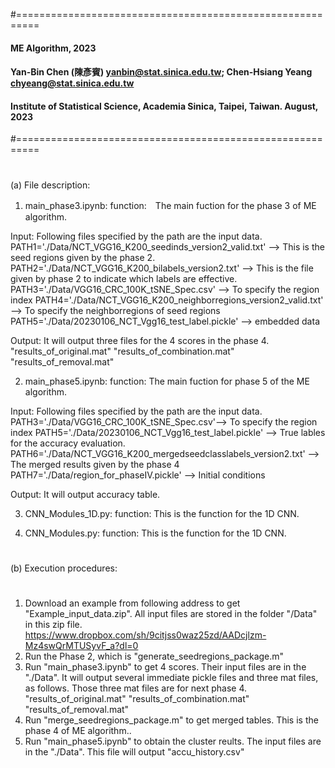 #==========================================================
#### ME Algorithm, 2023
#### Yan-Bin Chen (陳彥賓)  yanbin@stat.sinica.edu.tw; Chen-Hsiang Yeang   chyeang@stat.sinica.edu.tw
#### Institute of Statistical Science, Academia Sinica, Taipei, Taiwan. August, 2023 
#==========================================================
#
(a) File description:
1. main_phase3.ipynb: 
  function:　The main fuction for the phase 3 of ME algorithm.
  
  Input: Following files specified by the path are the input data.
  PATH1='./Data/NCT_VGG16_K200_seedinds_version2_valid.txt'  -->  This is the seed regions given by the phase 2.
  PATH2='./Data/NCT_VGG16_K200_bilabels_version2.txt'  --> This is the file given by phase 2 to indicate which labels are effective.
  PATH3='./Data/VGG16_CRC_100K_tSNE_Spec.csv'  --> To specify the region index
  PATH4='./Data/NCT_VGG16_K200_neighborregions_version2_valid.txt'  --> To specify the neighborregions of seed regions
  PATH5='./Data/20230106_NCT_Vgg16_test_label.pickle'  --> embedded data
  
  Output: It will output three files for the 4 scores in the phase 4.
  "results_of_original.mat"
  "results_of_combination.mat"
  "results_of_removal.mat"


2. main_phase5.ipynb:
  function:  The main fuction for phase 5 of the ME algorithm.
  
  Input: Following files specified by the path are the input data.
  PATH3='./Data/VGG16_CRC_100K_tSNE_Spec.csv'--> To specify the region index
  PATH5='./Data/20230106_NCT_Vgg16_test_label.pickle' --> True lables for the accuracy evaluation.
  PATH6='./Data/NCT_VGG16_K200_mergedseedclasslabels_version2.txt' --> The merged results given by the phase 4
  PATH7='./Data/region_for_phaseIV.pickle'  --> Initial conditions

  Output: It will output accuracy table.


3. CNN_Modules_1D.py:
function: This is the function for the 1D CNN.

4. CNN_Modules.py:
function: This is the function for the 1D CNN.


#
(b) Execution procedures:
#
1. Download an example from following address to get "Example_input_data.zip". All input files are stored in the folder "/Data" in this zip file.
https://www.dropbox.com/sh/9citjss0waz25zd/AADcjlzm-Mz4swQrMTUSyvF_a?dl=0
2. Run the Phase 2, which is "generate_seedregions_package.m" 
3. Run "main_phase3.ipynb" to get 4 scores. Their input files are in the "./Data". It will output several immediate pickle files and three mat files, as follows. Those three mat files are for next phase 4.
   "results_of_original.mat"
   "results_of_combination.mat"
   "results_of_removal.mat"
4. Run "merge_seedregions_package.m" to get merged tables. This is the phase 4 of ME algorithm..
5. Run "main_phase5.ipynb" to obtain the cluster reults. The input files are in the "./Data". This file will output "accu_history.csv"

